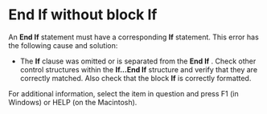 
# End If without block If

An  **End If** statement must have a corresponding **If** statement. This error has the following cause and solution:



- The  **If** clause was omitted or is separated from the **End If** . Check other control structures within the **If...End If** structure and verify that they are correctly matched. Also check that the block **If** is correctly formatted.
    

For additional information, select the item in question and press F1 (in Windows) or HELP (on the Macintosh).
